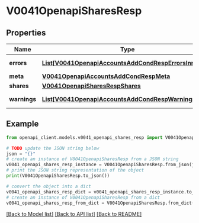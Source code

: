 # V0041OpenapiSharesResp


## Properties

Name | Type | Description | Notes
------------ | ------------- | ------------- | -------------
**errors** | [**List[V0041OpenapiAccountsAddCondRespErrorsInner]**](V0041OpenapiAccountsAddCondRespErrorsInner.md) | Query errors | [optional] 
**meta** | [**V0041OpenapiAccountsAddCondRespMeta**](V0041OpenapiAccountsAddCondRespMeta.md) |  | [optional] 
**shares** | [**V0041OpenapiSharesRespShares**](V0041OpenapiSharesRespShares.md) |  | 
**warnings** | [**List[V0041OpenapiAccountsAddCondRespWarningsInner]**](V0041OpenapiAccountsAddCondRespWarningsInner.md) | Query warnings | [optional] 

## Example

```python
from openapi_client.models.v0041_openapi_shares_resp import V0041OpenapiSharesResp

# TODO update the JSON string below
json = "{}"
# create an instance of V0041OpenapiSharesResp from a JSON string
v0041_openapi_shares_resp_instance = V0041OpenapiSharesResp.from_json(json)
# print the JSON string representation of the object
print(V0041OpenapiSharesResp.to_json())

# convert the object into a dict
v0041_openapi_shares_resp_dict = v0041_openapi_shares_resp_instance.to_dict()
# create an instance of V0041OpenapiSharesResp from a dict
v0041_openapi_shares_resp_from_dict = V0041OpenapiSharesResp.from_dict(v0041_openapi_shares_resp_dict)
```
[[Back to Model list]](../README.md#documentation-for-models) [[Back to API list]](../README.md#documentation-for-api-endpoints) [[Back to README]](../README.md)


